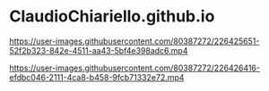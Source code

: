# ClaudioChiariello.github.io



https://user-images.githubusercontent.com/80387272/226425651-52f2b323-842e-4511-aa43-5bf4e398adc6.mp4 



https://user-images.githubusercontent.com/80387272/226426416-efdbc046-2111-4ca8-b458-9fcb71332e72.mp4


